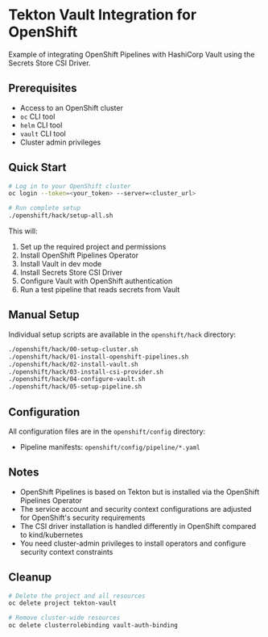 # Tekton Vault Integration for OpenShift

Example of integrating OpenShift Pipelines with HashiCorp Vault using the Secrets Store CSI Driver.

## Prerequisites

- Access to an OpenShift cluster
- `oc` CLI tool
- `helm` CLI tool
- `vault` CLI tool
- Cluster admin privileges

## Quick Start

```bash
# Log in to your OpenShift cluster
oc login --token=<your_token> --server=<cluster_url>

# Run complete setup
./openshift/hack/setup-all.sh
```

This will:
1. Set up the required project and permissions
2. Install OpenShift Pipelines Operator
3. Install Vault in dev mode
4. Install Secrets Store CSI Driver
5. Configure Vault with OpenShift authentication
6. Run a test pipeline that reads secrets from Vault

## Manual Setup

Individual setup scripts are available in the `openshift/hack` directory:

```bash
./openshift/hack/00-setup-cluster.sh
./openshift/hack/01-install-openshift-pipelines.sh
./openshift/hack/02-install-vault.sh
./openshift/hack/03-install-csi-provider.sh
./openshift/hack/04-configure-vault.sh
./openshift/hack/05-setup-pipeline.sh
```

## Configuration

All configuration files are in the `openshift/config` directory:
- Pipeline manifests: `openshift/config/pipeline/*.yaml`

## Notes

- OpenShift Pipelines is based on Tekton but is installed via the OpenShift Pipelines Operator
- The service account and security context configurations are adjusted for OpenShift's security requirements
- The CSI driver installation is handled differently in OpenShift compared to kind/kubernetes
- You need cluster-admin privileges to install operators and configure security context constraints

## Cleanup

```bash
# Delete the project and all resources
oc delete project tekton-vault

# Remove cluster-wide resources
oc delete clusterrolebinding vault-auth-binding
``` 